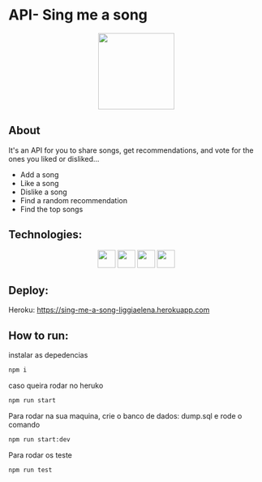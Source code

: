 # API- Sing me a song
<div align="center">
<img height="150em" src="https://user-images.githubusercontent.com/82846994/144901112-75864f33-7df5-41d3-bb27-a4eac93f13be.jpeg"/>
</div>


## About
  It's an API for you to share songs, get recommendations, and vote for the ones you liked or disliked...
  * Add a song 
  * Like a song
  * Dislike a song
  * Find a random recommendation
  * Find the top songs

  ## Technologies:
  <div align="center">
  <img height="35em" src="https://img.shields.io/badge/PostgreSQL-316192?style=for-the-badge&logo=postgresql&logoColor=white"/>
  <img height="35em" src="https://img.shields.io/badge/Node.js-339933?style=for-the-badge&logo=nodedotjs&logoColor=white"/>
  <img height="35em" src="https://img.shields.io/badge/Jest-C21325?style=for-the-badge&logo=jest&logoColor=white"/>
  <img height="35em" src="https://img.shields.io/badge/Express.js-000000?style=for-the-badge&logo=express&logoColor=white"/>
  </div>
  
  ## Deploy:
  Heroku: https://sing-me-a-song-liggiaelena.herokuapp.com
  
  ## How to run:
 
 instalar as depedencias 
``` bash 
npm i 
```
caso queira rodar no heruko
``` bash 
npm run start 
```
Para rodar na sua maquina, crie o banco de dados:
dump.sql 
e rode o comando
``` bash 
npm run start:dev 
```
Para rodar os teste
``` bash 
npm run test
```
